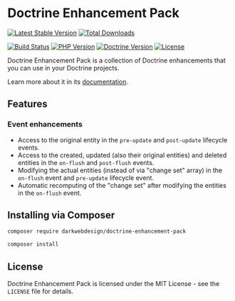 # Doctrine Enhancement Pack

[![Latest Stable Version](https://poser.pugx.org/darkwebdesign/doctrine-enhancement-pack/v/stable?format=flat)](https://packagist.org/packages/darkwebdesign/doctrine-enhancement-pack)
[![Total Downloads](https://poser.pugx.org/darkwebdesign/doctrine-enhancement-pack/downloads?format=flat)](https://packagist.org/packages/darkwebdesign/doctrine-enhancement-pack)

[![Build Status](https://github.com/darkwebdesign/doctrine-enhancement-pack/actions/workflows/build.yaml/badge.svg?branch=2.8)](https://github.com/darkwebdesign/doctrine-enhancement-pack/actions/workflows/build.yaml)
[![PHP Version](https://img.shields.io/badge/php-7.2%2B-777BB3.svg)](https://php.net/)
[![Doctrine Version](https://img.shields.io/badge/doctrine-2.8-2E6BC8.svg)](http://www.doctrine-project.org/)
[![License](https://poser.pugx.org/darkwebdesign/doctrine-enhancement-pack/license?format=flat)](https://packagist.org/packages/darkwebdesign/doctrine-enhancement-pack)

Doctrine Enhancement Pack is a collection of Doctrine enhancements that you can use in your Doctrine projects.

Learn more about it in its [documentation](https://darkwebdesign.github.io/doctrine-enhancement-pack/docs/2.8).

## Features

### Event enhancements

* Access to the original entity in the `pre-update` and `post-update` lifecycle events.
* Access to the created, updated (also their original entities) and deleted entities in the `on-flush` and `post-flush` events.
* Modifying the actual entities (instead of via "change set" array) in the `on-flush` event and `pre-update` lifecycle event.
* Automatic recomputing of the "change set" after modifying the entities in the `on-flush` event.

## Installing via Composer

```bash
composer require darkwebdesign/doctrine-enhancement-pack
```

```bash
composer install
```

## License

Doctrine Enhancement Pack is licensed under the MIT License - see the `LICENSE` file for details.
